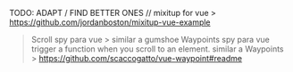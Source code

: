 TODO: ADAPT / FIND BETTER ONES
// mixitup for vue > https://github.com/jordanboston/mixitup-vue-example
> Scroll spy para vue > similar a gumshoe
> Waypoints  spy para vue
  trigger a function when you scroll to an element.
  similar a Waypoints > https://github.com/scaccogatto/vue-waypoint#readme